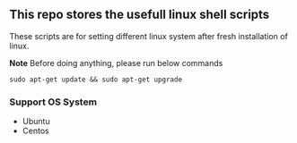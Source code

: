 ## This repo stores the usefull linux shell scripts 
These scripts are for setting different linux system after fresh installation of linux.


**Note**
Before doing anything, please run below commands
```
sudo apt-get update && sudo apt-get upgrade
```

### Support OS System

* Ubuntu
* Centos


